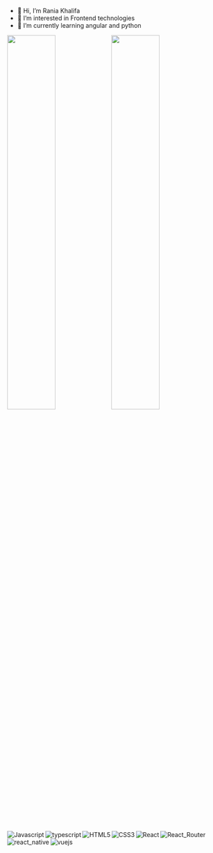 - 👋 Hi, I’m Rania Khalifa
- 👀 I’m interested in Frontend technologies
- 🌱 I’m currently learning angular and python
<img align="left" width="47%" src="https://github-readme-stats.vercel.app/api?username=Rania-kh&show_icons=true&theme=radical"/>
<img align="left" width="47%"  src="https://github-readme-stats.vercel.app/api/top-langs/?username=Rania-kh&layout=compact" />
<img alt="Javascript" align="left" src="https://img.shields.io/badge/javascript-%23323330.svg?style=for-the-badge&logo=javascript&logoColor=%23F7DF1E" />
<img alt="typescript" align="left" src="https://img.shields.io/badge/typescript-%23007ACC.svg?style=for-the-badge&logo=typescript&logoColor=white" />
<img alt="HTML5"  align="left" src="https://img.shields.io/badge/html5-%23E34F26.svg?style=for-the-badge&logo=html5&logoColor=white" />
<img alt="CSS3"  align="left" src="https://img.shields.io/badge/css3-%231572B6.svg?style=for-the-badge&logo=css3&logoColor=white" />
<img alt="React" align="left" src="https://img.shields.io/badge/react-%2320232a.svg?style=for-the-badge&logo=react&logoColor=%2361DAFB" />
<img alt="React_Router" align="left" src="https://img.shields.io/badge/React_Router-CA4245?style=for-the-badge&logo=react-router&logoColor=white" />
<img alt="react_native" align="left" src="https://img.shields.io/badge/react_native-%2320232a.svg?style=for-the-badge&logo=react&logoColor=%2361DAFB" />
<img alt="vuejs"  align="left" src="https://img.shields.io/badge/vuejs-%2335495e.svg?style=for-the-badge&logo=vuedotjs&logoColor=%234FC08D" />
